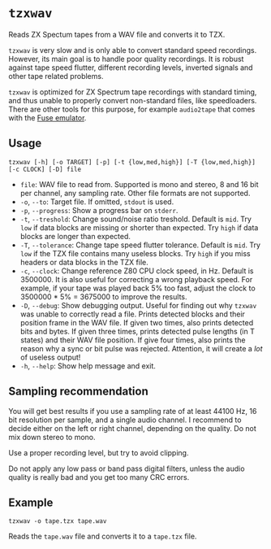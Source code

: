 # `tzxwav`

Reads ZX Spectum tapes from a WAV file and converts it to TZX.

`tzxwav` is very slow and is only able to convert standard speed recordings. However, its main goal is to handle poor quality recordings. It is robust against tape speed flutter, different recording levels, inverted signals and other tape related problems.

`tzxwav` is optimized for ZX Spectrum tape recordings with standard timing, and thus unable to properly convert non-standard files, like speedloaders. There are other tools for this purpose, for example `audio2tape` that comes with the [Fuse emulator](http://fuse-emulator.sourceforge.net/).

## Usage

```
tzxwav [-h] [-o TARGET] [-p] [-t {low,med,high}] [-T {low,med,high}] [-c CLOCK] [-D] file
```

* `file`: WAV file to read from. Supported is mono and stereo, 8 and 16 bit per channel, any sampling rate. Other file formats are not supported.
* `-o`, `--to`: Target file. If omitted, `stdout` is used.
* `-p`, `--progress`: Show a progress bar on `stderr`.
* `-t`, `--treshold`: Change sound/noise ratio treshold. Default is `mid`. Try `low` if data blocks are missing or shorter than expected. Try `high` if data blocks are longer than expected.
* `-T`, `--tolerance`: Change tape speed flutter tolerance. Default is `mid`. Try `low` if the TZX file contains many useless blocks. Try `high` if you miss headers or data blocks in the TZX file.
* `-c`, `--clock`: Change reference Z80 CPU clock speed, in Hz. Default is 3500000. It is also useful for correcting a wrong playback speed. For example, if your tape was played back 5% too fast, adjust the clock to 3500000 * 5% = 3675000 to improve the results.
* `-D`, `--debug`: Show debugging output. Useful for finding out why `tzxwav` was unable to correctly read a file. Prints detected blocks and their position frame in the WAV file. If given two times, also prints detected bits and bytes. If given three times, prints detected pulse lengths (in T states) and their WAV file position. If give four times, also prints the reason why a sync or bit pulse was rejected. Attention, it will create a *lot* of useless output!
* `-h`, `--help`: Show help message and exit.

## Sampling recommendation

You will get best results if you use a sampling rate of at least 44100 Hz, 16 bit resolution per sample, and a single audio channel. I recommend to decide either on the left or right channel, depending on the quality. Do not mix down stereo to mono.

Use a proper recording level, but try to avoid clipping.

Do not apply any low pass or band pass digital filters, unless the audio quality is really bad and you get too many CRC errors.

## Example

```
tzxwav -o tape.tzx tape.wav
```

Reads the `tape.wav` file and converts it to a `tape.tzx` file.
